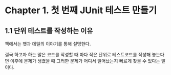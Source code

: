# Chapter 1. 첫 번째 JUnit 테스트 만들기

## 1.1 단위 테스트를 작성하는 이유

책에서는 팻과 데일의 이야기를 통해 설명한다.

결국 하고자 하는 말은 코드를 작성할 때 마다 작은 단위로 테스트코드를 작성해 놓는다면 이후에 문제가 생겼을 때 그러한 문제가 어디서 일어났는지 빠르게 찾을 수 있다는 말이다.

